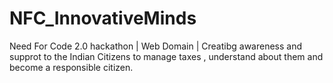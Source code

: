 # NFC_InnovativeMinds
Need For Code 2.0 hackathon | Web Domain |
Creatibg awareness and supprot to the Indian Citizens to manage taxes , understand about them and become a responsible citizen.
